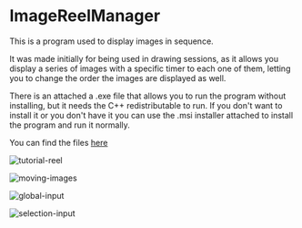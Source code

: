 # ImageReelManager

This is a program used to display images in sequence. 

It was made initially for being used in drawing sessions, as it allows you display a series of images with a specific timer to each one of them, letting you to change the order the images are displayed as well. 

There is an attached a .exe file that allows you to run the program without installing, but it needs the C++ redistributable to run. If you don't want to install it or you don't have it you can use the .msi installer attached to install the program and run it normally.

You can find the files [here](https://github.com/seal63/ImageReelManager/releases/tag/0.2)

![tutorial-reel](https://user-images.githubusercontent.com/96264253/161964367-c6828264-f32c-42e7-b254-4eaac7f09cac.png)

![moving-images](https://gyazo.com/b95165de8c035d37516239691cae6abb.gif)

![global-input](https://gyazo.com/bdeb0a7e02d7e9bd5a10fefb4fac2312.gif)

![selection-input](https://gyazo.com/05484ddd4c13f5e66f72bab5e06866ae.gif)

